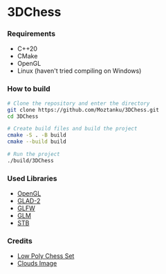 # 3DChess

### Requirements
- C++20
- CMake
- OpenGL
- Linux (haven't tried compiling on Windows)

### How to build
```bash
# Clone the repository and enter the directory
git clone https://github.com/Moztanku/3DChess.git
cd 3DChess

# Create build files and build the project
cmake -S . -B build
cmake --build build

# Run the project
./build/3DChess
```

### Used Libraries
- [OpenGL](https://www.opengl.org/)
- [GLAD-2](https://gen.glad.sh/)
- [GLFW](https://www.glfw.org/)
- [GLM](https://github.com/g-truc/glm)
- [STB](https://github.com/nothings/stb)

### Credits
- [Low Poly Chess Set](https://sketchfab.com/robie1)
- [Clouds Image](https://www.pexels.com/photo/blue-skies-53594/)